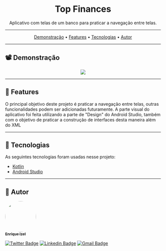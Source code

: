<h1 align="center">Top Finances</h1>

<p align="center">
Aplicativo com telas de um banco para praticar a navegação entre telas.
</p>

---

 <p align="center">
  <a href="#demonstracao">Demonstração</a> •
  <a href="#features">Features</a> •
  <a href="#tecnologias">Tecnologias</a> •
  <a href="#autor">Autor</a>
</p>

---

<h2 id="demonstracao">📽️ Demonstração</h2>

<p align="center">
  <img src="https://media.giphy.com/media/HgmVmPurLAI6vKkIH9/giphy.gif" />
</p>

---

<h2 id="features">🚀 Features</h2>

O principal objetivo deste projeto é praticar a navegação entre telas, outras funcionalidades podem ser adicionadas futuramente.
A parte visual do aplicativo foi feita utilizando a parte de "Design" do Android Studio, também com o objetivo de praticar
a construção de interfaces desta maneira além do XML

---

<h2 id="tecnologias"> 🤖 Tecnologias</h2>
As seguintes tecnologias foram usadas nesse projeto:

<ul>
  <li><a href="https://kotlinlang.org/">Kotlin</a></li>
  <li><a href="https://developer.android.com/studio?utm_source=android-studio&authuser=1">Android Studio</a></li>
</ul>

---

<h2 id="autor">👨 Autor</h2>

<a href="https://github.com/EnriqueIzel2">
 <img style="border-radius: 50%;" src="https://avatars3.githubusercontent.com/u/26115700?s=460&u=61b426b901b8fe02e12019b1fdb67bf0072d4f00&v=4" width="100px;" alt=""/>
 <br />
 <sub><b>Enrique Izel</b></sub>
</a>
 <br />

[![Twitter Badge](https://img.shields.io/badge/-@Enrique_Izel-1ca0f1?style=flat-square&labelColor=1ca0f1&logo=twitter&logoColor=white&link=https://twitter.com/Enrique_Izel)](https://twitter.com/Enrique_Izel)
[![Linkedin Badge](https://img.shields.io/badge/-Enrique-blue?style=flat-square&logo=Linkedin&logoColor=white&link=https://www.linkedin.com/in/enrique-izel-developer/)](https://www.linkedin.com/in/enrique-izel-developer/)
[![Gmail Badge](https://img.shields.io/badge/-eleaoizel@gmail.com-c14438?style=flat-square&logo=Gmail&logoColor=white&link=mailto:eleaoizel@gmail.com)](mailto:eleaoizel@gmail.com)
